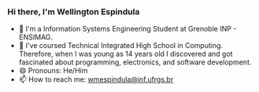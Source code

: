 ### Hi there, I'm Wellington Espindula
- 🔭 I'm a Information Systems Engineering Student at Grenoble INP - ENSIMAG.
- :star2: I've coursed Technical Integrated High School in Computing. Therefore, when I was young as 14 years old I discovered and got fascinated about programming, electronics, and software development.
- 😄 Pronouns: He/Him
- 📫 How to reach me: wmespindula@inf.ufrgs.br

<!--
**WellingtonEspindula/WellingtonEspindula** is a ✨ _special_ ✨ repository because its `README.md` (this file) appears on your GitHub profile.

Here are some ideas to get you started:

- 🔭 I’m currently working on ...
- 🌱 I’m currently learning ...
- 👯 I’m looking to collaborate on ...
- 🤔 I’m looking for help with ...
- 💬 Ask me about ...
- 📫 How to reach me: ...
- 😄 Pronouns: ...
- ⚡ Fun fact: ...
-->
